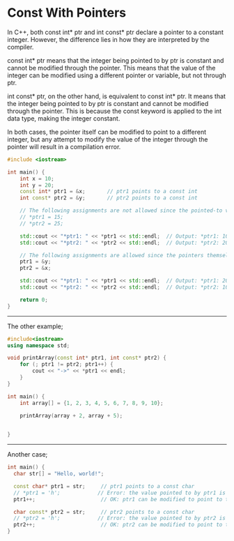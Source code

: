 # Const With Pointers

In C++, both const int* ptr and int const* ptr declare a pointer to a constant integer. However, the difference lies in how they are interpreted by the compiler.

const int* ptr means that the integer being pointed to by ptr is constant and cannot be modified through the pointer. This means that the value of the integer can be modified using a different pointer or variable, but not through ptr.

int const* ptr, on the other hand, is equivalent to const int* ptr. It means that the integer being pointed to by ptr is constant and cannot be modified through the pointer. This is because the const keyword is applied to the int data type, making the integer constant.

In both cases, the pointer itself can be modified to point to a different integer, but any attempt to modify the value of the integer through the pointer will result in a compilation error.


```cpp
#include <iostream>

int main() {
    int x = 10;
    int y = 20;
    const int* ptr1 = &x;       // ptr1 points to a const int
    int const* ptr2 = &y;       // ptr2 points to a const int

    // The following assignments are not allowed since the pointed-to value is const
    // *ptr1 = 15;             
    // *ptr2 = 25;

    std::cout << "*ptr1: " << *ptr1 << std::endl;  // Output: *ptr1: 10
    std::cout << "*ptr2: " << *ptr2 << std::endl;  // Output: *ptr2: 20

    // The following assignments are allowed since the pointers themselves are not const
    ptr1 = &y;
    ptr2 = &x;

    std::cout << "*ptr1: " << *ptr1 << std::endl;  // Output: *ptr1: 20
    std::cout << "*ptr2: " << *ptr2 << std::endl;  // Output: *ptr2: 10

    return 0;
}
```


---


The other example;

```cpp
#include<iostream>
using namespace std;

void printArray(const int* ptr1, int const* ptr2) {
	for (; ptr1 != ptr2; ptr1++) {
		cout << "->" << *ptr1 << endl;
	}
}

int main() {
	int array[] = {1, 2, 3, 4, 5, 6, 7, 8, 9, 10};

	printArray(array + 2, array + 5);
	

}
```




---

Another case;

```cpp
int main() {
  char str[] = "Hello, world!";

  const char* ptr1 = str;     // ptr1 points to a const char
  // *ptr1 = 'h';            // Error: the value pointed to by ptr1 is const
  ptr1++;                     // OK: ptr1 can be modified to point to the next character

  char const* ptr2 = str;     // ptr2 points to a const char
  // *ptr2 = 'h';            // Error: the value pointed to by ptr2 is const
  ptr2++;                     // OK: ptr2 can be modified to point to the next character
}
```



